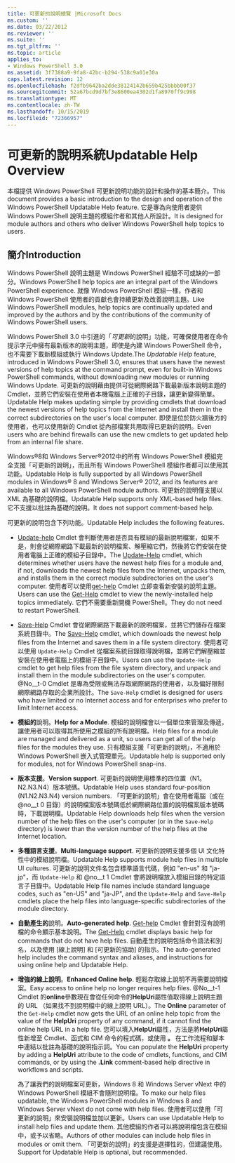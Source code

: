```yaml
---
title: 可更新的說明總覽 |Microsoft Docs
ms.custom: ''
ms.date: 03/22/2012
ms.reviewer: ''
ms.suite: ''
ms.tgt_pltfrm: ''
ms.topic: article
applies_to:
- Windows PowerShell 3.0
ms.assetid: 3f7388a9-9fa8-42bc-b294-538c9a01e30a
caps.latest.revision: 12
ms.openlocfilehash: f2dfb9642ba2dde38124142b659b425bbbb00f37
ms.sourcegitcommit: 52a67bcd9d7bf3e8600ea4302d1fa8970ff9c998
ms.translationtype: MT
ms.contentlocale: zh-TW
ms.lasthandoff: 10/15/2019
ms.locfileid: "72366957"
---
```

# <a name="updatable-help-overview"></a><span data-ttu-id="7d55c-102">可更新的說明系統</span><span class="sxs-lookup"><span data-stu-id="7d55c-102">Updatable Help Overview</span></span>

<span data-ttu-id="7d55c-103">本檔提供 Windows PowerShell 可更新說明功能的設計和操作的基本簡介。</span><span class="sxs-lookup"><span data-stu-id="7d55c-103">This document provides a basic introduction to the design and operation of the Windows PowerShell Updatable Help feature.</span></span> <span data-ttu-id="7d55c-104">它是專為向使用者提供 Windows PowerShell 說明主題的模組作者和其他人所設計。</span><span class="sxs-lookup"><span data-stu-id="7d55c-104">It is designed for module authors and others who deliver Windows PowerShell help topics to users.</span></span>

## <a name="introduction"></a><span data-ttu-id="7d55c-105">簡介</span><span class="sxs-lookup"><span data-stu-id="7d55c-105">Introduction</span></span>

<span data-ttu-id="7d55c-106">Windows PowerShell 說明主題是 Windows PowerShell 經驗不可或缺的一部分。</span><span class="sxs-lookup"><span data-stu-id="7d55c-106">Windows PowerShell help topics are an integral part of the Windows PowerShell experience.</span></span> <span data-ttu-id="7d55c-107">就像 Windows PowerShell 模組一樣，作者和 Windows PowerShell 使用者的貢獻也會持續更新及改善說明主題。</span><span class="sxs-lookup"><span data-stu-id="7d55c-107">Like Windows PowerShell modules, help topics are continually updated and improved by the authors and by the contributions of the community of Windows PowerShell users.</span></span>

<span data-ttu-id="7d55c-108">Windows PowerShell 3.0 中引進的「*可更新*的說明」功能，可確保使用者在命令提示字元中擁有最新版本的說明主題，即使是內建 Windows PowerShell 命令，也不需要下載新模組或執行 Windows Update.</span><span class="sxs-lookup"><span data-stu-id="7d55c-108">The *Updatable Help* feature, introduced in Windows PowerShell 3.0, ensures that users have the newest versions of help topics at the command prompt, even for built-in Windows PowerShell commands, without downloading new modules or running Windows Update.</span></span> <span data-ttu-id="7d55c-109">可更新的說明藉由提供可從網際網路下載最新版本說明主題的 Cmdlet，並將它們安裝在使用者本機電腦上正確的子目錄，讓更新變得簡單。</span><span class="sxs-lookup"><span data-stu-id="7d55c-109">Updatable Help makes updating simple by providing cmdlets that download the newest versions of help topics from the Internet and install them in the correct subdirectories on the user's local computer.</span></span> <span data-ttu-id="7d55c-110">即使是位於防火牆後方的使用者，也可以使用新的 Cmdlet 從內部檔案共用取得已更新的說明。</span><span class="sxs-lookup"><span data-stu-id="7d55c-110">Even users who are behind firewalls can use the new cmdlets to get updated help from an internal file share.</span></span>

<span data-ttu-id="7d55c-111">Windows®8和 Windows Server®2012中的所有 Windows PowerShell 模組完全支援「可更新的說明」，而且所有 Windows PowerShell 模組作者都可以使用其功能。</span><span class="sxs-lookup"><span data-stu-id="7d55c-111">Updatable Help is fully supported by all Windows PowerShell modules in Windows® 8 and Windows Server® 2012, and its features are available to all Windows PowerShell module authors.</span></span> <span data-ttu-id="7d55c-112">可更新的說明僅支援以 XML 為基礎的說明檔。</span><span class="sxs-lookup"><span data-stu-id="7d55c-112">Updatable Help supports only XML-based help files.</span></span> <span data-ttu-id="7d55c-113">它不支援以批註為基礎的說明。</span><span class="sxs-lookup"><span data-stu-id="7d55c-113">It does not support comment-based help.</span></span>

<span data-ttu-id="7d55c-114">可更新的說明包含下列功能。</span><span class="sxs-lookup"><span data-stu-id="7d55c-114">Updatable Help includes the following features.</span></span>

- <span data-ttu-id="7d55c-115">[Update-help](/powershell/module/Microsoft.PowerShell.Core/Update-Help) Cmdlet 會判斷使用者是否具有模組的最新說明檔案，如果不是，則會從網際網路下載最新的說明檔案、解壓縮它們，然後將它們安裝在使用者電腦上正確的模組子目錄中。</span><span class="sxs-lookup"><span data-stu-id="7d55c-115">The [Update-Help](/powershell/module/Microsoft.PowerShell.Core/Update-Help) cmdlet, which determines whether users have the newest help files for a module and, if not, downloads the newest help files from the Internet, unpacks them, and installs them in the correct module subdirectories on the user's computer.</span></span>
  <span data-ttu-id="7d55c-116">使用者可以使用[get-help](/powershell/module/Microsoft.PowerShell.Core/Get-Help) Cmdlet 立即查看新安裝的說明主題。</span><span class="sxs-lookup"><span data-stu-id="7d55c-116">Users can use the [Get-Help](/powershell/module/Microsoft.PowerShell.Core/Get-Help) cmdlet to view the newly-installed help topics immediately.</span></span>
  <span data-ttu-id="7d55c-117">它們不需要重新開機 PowerShell。</span><span class="sxs-lookup"><span data-stu-id="7d55c-117">They do not need to restart PowerShell.</span></span>

- <span data-ttu-id="7d55c-118">[Save-Help](/powershell/module/Microsoft.PowerShell.Core/Save-Help) Cmdlet 會從網際網路下載最新的說明檔案，並將它們儲存在檔案系統目錄中。</span><span class="sxs-lookup"><span data-stu-id="7d55c-118">The [Save-Help](/powershell/module/Microsoft.PowerShell.Core/Save-Help) cmdlet, which downloads the newest help files from the Internet and saves them in a file system directory.</span></span> <span data-ttu-id="7d55c-119">使用者可以使用 `Update-Help` Cmdlet 從檔案系統目錄取得說明檔，並將它們解壓縮並安裝在使用者電腦上的模組子目錄中。</span><span class="sxs-lookup"><span data-stu-id="7d55c-119">Users can use the `Update-Help` cmdlet to get help files from the file system directory, and unpack and install them in the module subdirectories on the user's computer.</span></span> <span data-ttu-id="7d55c-120">@No__t-0 Cmdlet 是專為受限或無法存取網際網路的使用者，以及偏好限制網際網路存取的企業所設計。</span><span class="sxs-lookup"><span data-stu-id="7d55c-120">The `Save-Help` cmdlet is designed for users who have limited or no Internet access and for enterprises who prefer to limit Internet access.</span></span>

- <span data-ttu-id="7d55c-121">**模組的**說明。</span><span class="sxs-lookup"><span data-stu-id="7d55c-121">**Help for a Module**.</span></span> <span data-ttu-id="7d55c-122">模組的說明檔會以一個單位來管理及傳遞，讓使用者可以取得其所使用之模組的所有說明檔。</span><span class="sxs-lookup"><span data-stu-id="7d55c-122">Help files for a module are managed and delivered as a unit, so users can get all of the help files for the modules they use.</span></span> <span data-ttu-id="7d55c-123">只有模組支援「可更新的說明」，不適用於 Windows PowerShell 嵌入式管理單元。</span><span class="sxs-lookup"><span data-stu-id="7d55c-123">Updatable help is supported only for modules, not for Windows PowerShell snap-ins.</span></span>

- <span data-ttu-id="7d55c-124">**版本支援**。</span><span class="sxs-lookup"><span data-stu-id="7d55c-124">**Version support**.</span></span> <span data-ttu-id="7d55c-125">可更新的說明使用標準的四位置（N1。N2.N3.N4）版本號碼。</span><span class="sxs-lookup"><span data-stu-id="7d55c-125">Updatable Help uses standard four-position (N1.N2.N3.N4) version numbers.</span></span> <span data-ttu-id="7d55c-126">「可更新的說明」會在使用者電腦（或在 @no__t 0 目錄）的說明檔案版本號碼低於網際網路位置的說明檔案版本號碼時，下載說明檔。</span><span class="sxs-lookup"><span data-stu-id="7d55c-126">Updatable Help downloads help files when the version number of the help files on the user's computer (or in the `Save-Help` directory) is lower than the version number of the  help files at the Internet location.</span></span>

- <span data-ttu-id="7d55c-127">**多種語言支援**。</span><span class="sxs-lookup"><span data-stu-id="7d55c-127">**Multi-language support**.</span></span> <span data-ttu-id="7d55c-128">可更新的說明支援多個 UI 文化特性中的模組說明檔。</span><span class="sxs-lookup"><span data-stu-id="7d55c-128">Updatable Help supports module help files in multiple UI cultures.</span></span> <span data-ttu-id="7d55c-129">可更新的說明文件名包含標準語言代碼，例如 "en-us" 和 "ja-jp"，而 `Update-Help` 和 @no__t 1 Cmdlet 會將說明檔放入模組目錄的特定語言子目錄中。</span><span class="sxs-lookup"><span data-stu-id="7d55c-129">Updatable Help file names include standard language codes, such as "en-US" and "ja-JP", and the `Update-Help` and `Save-Help` cmdlets place the help files into language-specific subdirectories of the module directory.</span></span>

- <span data-ttu-id="7d55c-130">**自動產生的**說明。</span><span class="sxs-lookup"><span data-stu-id="7d55c-130">**Auto-generated help**.</span></span> <span data-ttu-id="7d55c-131">[Get-help](/powershell/module/Microsoft.PowerShell.Core/Get-Help) Cmdlet 會針對沒有說明檔的命令顯示基本說明。</span><span class="sxs-lookup"><span data-stu-id="7d55c-131">The [Get-Help](/powershell/module/Microsoft.PowerShell.Core/Get-Help) cmdlet displays basic help for commands that do not have help files.</span></span> <span data-ttu-id="7d55c-132">自動產生的說明包括命令語法和別名，以及使用 [線上說明] 和 [可更新的協助] 的指示。</span><span class="sxs-lookup"><span data-stu-id="7d55c-132">The auto-generated help includes the command syntax and aliases, and instructions for using online help and Updatable Help.</span></span>

- <span data-ttu-id="7d55c-133">**增強的線上說明**。</span><span class="sxs-lookup"><span data-stu-id="7d55c-133">**Enhanced Online help**.</span></span> <span data-ttu-id="7d55c-134">輕鬆存取線上說明不再需要說明檔案。</span><span class="sxs-lookup"><span data-stu-id="7d55c-134">Easy access to online help no longer requires help files.</span></span> <span data-ttu-id="7d55c-135">@No__t-1 Cmdlet 的**online**參數現在會從任何命令的**HelpUri**屬性值取得線上說明主題的 URL （如果找不到說明檔中的線上說明 URL）。</span><span class="sxs-lookup"><span data-stu-id="7d55c-135">The **Online** parameter of the `Get-Help` cmdlet now gets the URL of an online help topic from the value of the **HelpUri** property of any command, if it cannot find the online help URL in a help file.</span></span> <span data-ttu-id="7d55c-136">您可以填入**HelpUri**屬性，方法是將**HelpUri**屬性新增至 Cmdlet、函式和 CIM 命令的程式碼，或使用 **。** 在工作流程和腳本中連結以批註為基礎的說明指示詞。</span><span class="sxs-lookup"><span data-stu-id="7d55c-136">You can populate the **HelpUri** property by adding a **HelpUri** attribute to the code of cmdlets, functions, and CIM commands, or by using the **.Link** comment-based help directive in workflows and scripts.</span></span>

  <span data-ttu-id="7d55c-137">為了讓我們的說明檔案可更新，Windows 8 和 Windows Server vNext 中的 Windows PowerShell 模組不會隨附說明檔。</span><span class="sxs-lookup"><span data-stu-id="7d55c-137">To make our help files updatable, the Windows PowerShell modules in Windows 8 and Windows Server vNext do not come with help files.</span></span> <span data-ttu-id="7d55c-138">使用者可以使用「可更新的說明」來安裝說明檔並加以更新。</span><span class="sxs-lookup"><span data-stu-id="7d55c-138">Users can use Updatable Help to install help files and update them.</span></span> <span data-ttu-id="7d55c-139">其他模組的作者可以將說明檔包含在模組中，或予以省略。</span><span class="sxs-lookup"><span data-stu-id="7d55c-139">Authors of other modules can include help files in modules or omit them.</span></span> <span data-ttu-id="7d55c-140">「可更新的說明」的支援是選擇性的，但建議使用。</span><span class="sxs-lookup"><span data-stu-id="7d55c-140">Support for Updatable Help is optional, but recommended.</span></span>
